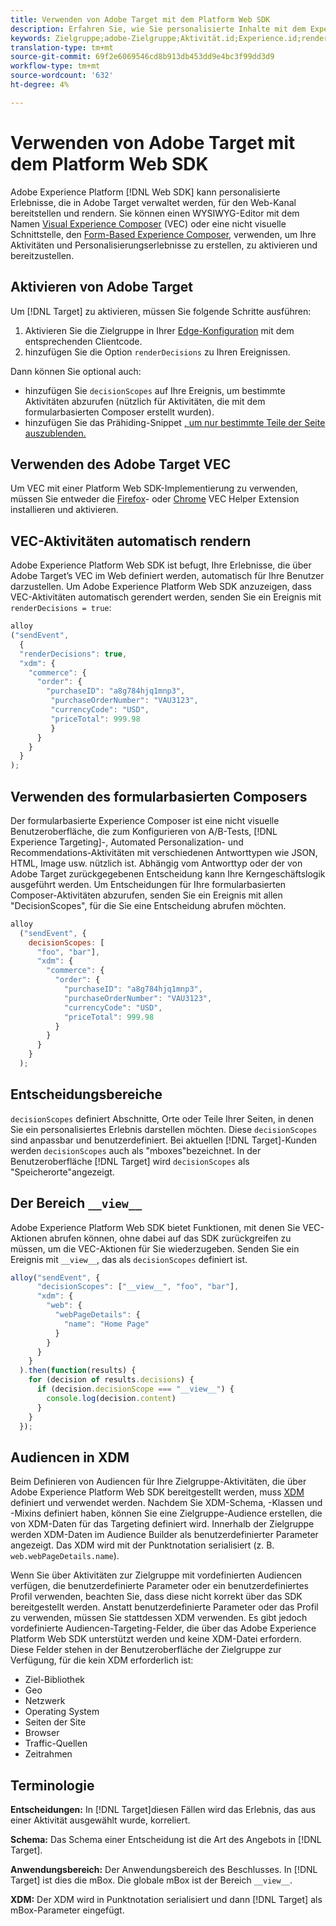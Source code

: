 ```yaml
---
title: Verwenden von Adobe Target mit dem Platform Web SDK
description: Erfahren Sie, wie Sie personalisierte Inhalte mit dem Experience Platform Web SDK mit Adobe Target wiedergeben
keywords: Zielgruppe;adobe-Zielgruppe;Aktivität.id;Experience.id;renderDecision;DecisionScopes;prehiding snippet;vec;Form-Based Experience Composer;xdm;Audiencen;Beschlüsse;Scope;Schema;
translation-type: tm+mt
source-git-commit: 69f2e6069546cd8b913db453dd9e4bc3f99dd3d9
workflow-type: tm+mt
source-wordcount: '632'
ht-degree: 4%

---
```



# Verwenden von Adobe Target mit dem Platform Web SDK

Adobe Experience Platform [!DNL Web SDK] kann personalisierte Erlebnisse, die in Adobe Target verwaltet werden, für den Web-Kanal bereitstellen und rendern. Sie können einen WYSIWYG-Editor mit dem Namen [Visual Experience Composer](https://docs.adobe.com/content/help/en/target/using/experiences/vec/visual-experience-composer.html) (VEC) oder eine nicht visuelle Schnittstelle, den [Form-Based Experience Composer](https://docs.adobe.com/content/help/en/target/using/experiences/form-experience-composer.html), verwenden, um Ihre Aktivitäten und Personalisierungserlebnisse zu erstellen, zu aktivieren und bereitzustellen.

## Aktivieren von Adobe Target

Um [!DNL Target] zu aktivieren, müssen Sie folgende Schritte ausführen:

1. Aktivieren Sie die Zielgruppe in Ihrer [Edge-Konfiguration](../../fundamentals/edge-configuration.md) mit dem entsprechenden Clientcode.
1. hinzufügen Sie die Option `renderDecisions` zu Ihren Ereignissen.

Dann können Sie optional auch:

* hinzufügen Sie `decisionScopes` auf Ihre Ereignis, um bestimmte Aktivitäten abzurufen (nützlich für Aktivitäten, die mit dem formularbasierten Composer erstellt wurden).
* hinzufügen Sie das Prähiding-Snippet [, um nur bestimmte Teile der Seite auszublenden.](../manage-flicker.md)

## Verwenden des Adobe Target VEC

Um VEC mit einer Platform Web SDK-Implementierung zu verwenden, müssen Sie entweder die [Firefox](https://addons.mozilla.org/en-US/firefox/addon/adobe-target-vec-helper/)- oder [Chrome](https://chrome.google.com/webstore/detail/adobe-target-vec-helper/ggjpideecfnbipkacplkhhaflkdjagak) VEC Helper Extension installieren und aktivieren.

## VEC-Aktivitäten automatisch rendern

Adobe Experience Platform Web SDK ist befugt, Ihre Erlebnisse, die über Adobe Target’s VEC im Web definiert werden, automatisch für Ihre Benutzer darzustellen. Um Adobe Experience Platform Web SDK anzuzeigen, dass VEC-Aktivitäten automatisch gerendert werden, senden Sie ein Ereignis mit `renderDecisions = true`:

```javascript
alloy
("sendEvent", 
  { 
  "renderDecisions": true, 
  "xdm": {
    "commerce": { 
      "order": {
        "purchaseID": "a8g784hjq1mnp3", 
         "purchaseOrderNumber": "VAU3123", 
         "currencyCode": "USD", 
         "priceTotal": 999.98 
         } 
      } 
    }
  }
);
```

## Verwenden des formularbasierten Composers

Der formularbasierte Experience Composer ist eine nicht visuelle Benutzeroberfläche, die zum Konfigurieren von A/B-Tests, [!DNL Experience Targeting]-, Automated Personalization- und Recommendations-Aktivitäten mit verschiedenen Antworttypen wie JSON, HTML, Image usw. nützlich ist. Abhängig vom Antworttyp oder der von Adobe Target zurückgegebenen Entscheidung kann Ihre Kerngeschäftslogik ausgeführt werden. Um Entscheidungen für Ihre formularbasierten Composer-Aktivitäten abzurufen, senden Sie ein Ereignis mit allen &quot;DecisionScopes&quot;, für die Sie eine Entscheidung abrufen möchten.

```javascript
alloy
  ("sendEvent", { 
    decisionScopes: [
      "foo", "bar"], 
      "xdm": {
        "commerce": { 
          "order": { 
            "purchaseID": "a8g784hjq1mnp3", 
            "purchaseOrderNumber": "VAU3123", 
            "currencyCode": "USD", 
            "priceTotal": 999.98 
          } 
        } 
      } 
    }
  );
```

## Entscheidungsbereiche

`decisionScopes` definiert Abschnitte, Orte oder Teile Ihrer Seiten, in denen Sie ein personalisiertes Erlebnis darstellen möchten. Diese `decisionScopes` sind anpassbar und benutzerdefiniert. Bei aktuellen [!DNL Target]-Kunden werden `decisionScopes` auch als &quot;mboxes&quot;bezeichnet. In der Benutzeroberfläche [!DNL Target] wird `decisionScopes` als &quot;Speicherorte&quot;angezeigt.

## Der Bereich `__view__`

Adobe Experience Platform Web SDK bietet Funktionen, mit denen Sie VEC-Aktionen abrufen können, ohne dabei auf das SDK zurückgreifen zu müssen, um die VEC-Aktionen für Sie wiederzugeben. Senden Sie ein Ereignis mit `__view__`, das als `decisionScopes` definiert ist.

```javascript
alloy("sendEvent", {
      "decisionScopes": ["__view__", "foo", "bar"], 
      "xdm": { 
        "web": { 
          "webPageDetails": { 
            "name": "Home Page"
          }
        } 
      }
    }
  ).then(function(results) {
    for (decision of results.decisions) {
      if (decision.decisionScope === "__view__") {
        console.log(decision.content)
      }
    }
  });
```

## Audiencen in XDM

Beim Definieren von Audiencen für Ihre Zielgruppe-Aktivitäten, die über Adobe Experience Platform Web SDK bereitgestellt werden, muss [XDM](https://docs.adobe.com/content/help/de-DE/experience-platform/xdm/home.html) definiert und verwendet werden. Nachdem Sie XDM-Schema, -Klassen und -Mixins definiert haben, können Sie eine Zielgruppe-Audience erstellen, die von XDM-Daten für das Targeting definiert wird. Innerhalb der Zielgruppe werden XDM-Daten im Audience Builder als benutzerdefinierter Parameter angezeigt. Das XDM wird mit der Punktnotation serialisiert (z. B. `web.webPageDetails.name`).

Wenn Sie über Aktivitäten zur Zielgruppe mit vordefinierten Audiencen verfügen, die benutzerdefinierte Parameter oder ein benutzerdefiniertes Profil verwenden, beachten Sie, dass diese nicht korrekt über das SDK bereitgestellt werden. Anstatt benutzerdefinierte Parameter oder das Profil zu verwenden, müssen Sie stattdessen XDM verwenden. Es gibt jedoch vordefinierte Audiencen-Targeting-Felder, die über das Adobe Experience Platform Web SDK unterstützt werden und keine XDM-Datei erfordern. Diese Felder stehen in der Benutzeroberfläche der Zielgruppe zur Verfügung, für die kein XDM erforderlich ist:

* Ziel-Bibliothek
* Geo
* Netzwerk
* Operating System
* Seiten der Site
* Browser
* Traffic-Quellen
* Zeitrahmen

## Terminologie

__Entscheidungen:__ In  [!DNL Target]diesen Fällen wird das Erlebnis, das aus einer Aktivität ausgewählt wurde, korreliert.

__Schema:__ Das Schema einer Entscheidung ist die Art des Angebots in  [!DNL Target].

__Anwendungsbereich:__ Der Anwendungsbereich des Beschlusses. In [!DNL Target] ist dies die mBox. Die globale mBox ist der Bereich `__view__`.

__XDM:__ Der XDM wird in Punktnotation serialisiert und dann  [!DNL Target] als mBox-Parameter eingefügt.
